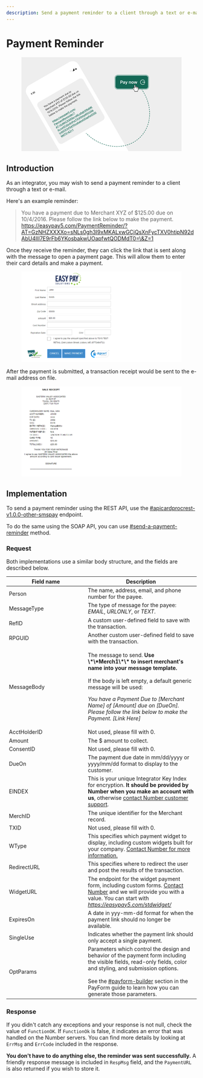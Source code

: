 ```yaml
---
description: Send a payment reminder to a client through a text or e-mail
---
```


# Payment Reminder

<figure><img src="../../.gitbook/assets/Payment Reminder 1.png" alt=""><figcaption></figcaption></figure>

## Introduction

As an integrator, you may wish to send a payment reminder to a client through a text or e-mail.&#x20;

Here's an example reminder:

> You have a payment due to Merchant XYZ of $125.00 due on 10/4/2016. Please follow the link below to make the payment. https://easypay5.com/PaymentReminder/?AT=GzNHZXXXXo=sNLs0gh3I9xMKALxwGCjQsXnFycTXV0htipN92dAbU4IIl7E9rFb6YKosbakwUOapfwtQODMdT0=\&Z=1

Once they receive the reminder, they can click the link that is sent along with the message to open a payment page. This will allow them to enter their card details and make a payment.

<figure><img src="../../.gitbook/assets/PaymentReminderForm Left.png" alt=""><figcaption></figcaption></figure>

After the payment is submitted, a transaction receipt would be sent to the e-mail address on file.

<figure><img src="../../.gitbook/assets/PaymentReminderSaleReceipt Left.png" alt=""><figcaption></figcaption></figure>

## Implementation

To send a payment reminder using the REST API, use the [#apicardprocrest-v1.0.0-other-smspay](../../api-reference/rest-api/text-to-pay.md#apicardprocrest-v1.0.0-other-smspay "mention") endpoint.&#x20;

To do the same using the SOAP API, you can use [#send-a-payment-reminder](../../api-reference/soap-api/text2pay.md#send-a-payment-reminder "mention")  method.



### Request

Both implementations use a similar body structure, and the fields are described below.

<table><thead><tr><th width="195">Field name</th><th>Description</th></tr></thead><tbody><tr><td>Person</td><td>The name, address, email, and phone number for the payee.</td></tr><tr><td>MessageType</td><td>The type of message for the payee: <em>EMAIL</em>, <em>URLONLY</em>, or <em>TEXT</em>.</td></tr><tr><td>RefID</td><td>A custom user-defined field to save with the transaction.</td></tr><tr><td>RPGUID</td><td>Another custom user-defined field to save with the transaction.</td></tr><tr><td>MessageBody</td><td><p>The message to send. <strong>Use \*\*Merch1\*\* to insert merchant's name into your message template.</strong><br><br>If the body is left empty, a default generic message will be used:<br></p><p><em>You have a Payment Due to [Merchant Name] of [Amount] due on [DueOn]. Please follow the link below to make the Payment. [Link Here]</em></p></td></tr><tr><td>AcctHolderID</td><td>Not used, please fill with 0.</td></tr><tr><td>Amount</td><td>The $ amount to collect.</td></tr><tr><td>ConsentID</td><td>Not used, please fill with 0.</td></tr><tr><td>DueOn</td><td>The payment due date in mm/dd/yyyy or yyyy/mm/dd format to display to the customer.</td></tr><tr><td>EINDEX</td><td>This is your unique Integrator Key Index for encryption. <strong>It should be provided by Number when you make an account with us</strong>, otherwise <a href="../../help/customer-support/">contact Number customer support</a>.</td></tr><tr><td>MerchID</td><td>The unique identifier for the Merchant record.</td></tr><tr><td>TXID</td><td>Not used, please fill with 0.</td></tr><tr><td>WType</td><td>This specifies which payment widget to display, including custom widgets built for your company. <a href="../../help/customer-support/">Contact Number for more information.</a></td></tr><tr><td>RedirectURL</td><td>This specifies where to redirect the user and post the results of the transaction.</td></tr><tr><td>WidgetURL</td><td>The endpoint for the widget payment form, including custom forms. <a href="../../help/customer-support/">Contact Number</a> and we will provide you with a value. You can start with <a href="https://easypay5.com/stdwidget/"><em>https://easypay5.com/stdwidget/</em></a></td></tr><tr><td>ExpiresOn</td><td>A date in yyy-mm-dd format for when the payment link should no longer be available.</td></tr><tr><td>SingleUse</td><td>Indicates whether the payment link should only accept a single payment.</td></tr><tr><td>OptParams</td><td>Parameters which control the design and behavior of the payment form including the visible fields, read-only fields, color and styling, and submission options.<br><br>See the <a data-mention href="../getting-started/integration-options/payform.md#payform-builder">#payform-builder</a> section in the PayForm guide to learn how you can generate those parameters.</td></tr></tbody></table>



### Response

If you didn't catch any exceptions and your response is not null, check the value of `FunctionOK`. If `FunctionOk` is false, it indicates an error that was handled on the Number servers. You can find more details by looking at `ErrMsg` and `ErrCode` included in the response.

**You don't have to do anything else, the reminder was sent successfully.** A friendly response message is included in `RespMsg` field, and the `PaymentURL` is also returned if you wish to store it.



&#x20;
